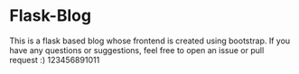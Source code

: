 # Flask-Blog
This is a flask based blog whose frontend is created using bootstrap.
If you have any questions or suggestions, feel free to open an issue or pull request :)
123456891011